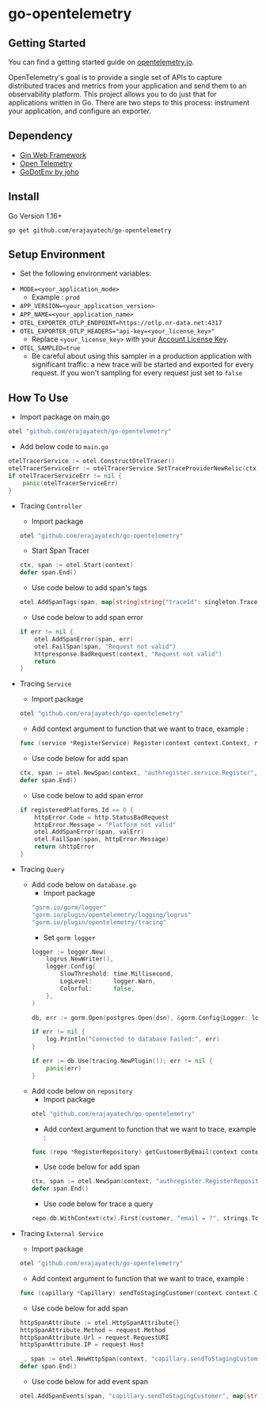 # go-opentelemetry

## Getting Started

You can find a getting started guide on [opentelemetry.io](https://opentelemetry.io/docs/go/getting-started/).

OpenTelemetry's goal is to provide a single set of APIs to capture distributed
traces and metrics from your application and send them to an observability
platform. This project allows you to do just that for applications written in
Go. There are two steps to this process: instrument your application, and
configure an exporter.

## Dependency
* [Gin Web Framework](https://github.com/gin-gonic/gin)
* [Open Telemetry](https://pkg.go.dev/go.opentelemetry.io/otel)
* [GoDotEnv by joho](https://github.com/joho/godotenv)

## Install
Go Version 1.16+
```
go get github.com/erajayatech/go-opentelemetry
```

## Setup Environment
- Set the following environment variables:

* `MODE=<your_application_mode>`
  * Example : `prod`
* `APP_VERSION=<your_application_version>`
* `APP_NAME=<your_application_name>`
* `OTEL_EXPORTER_OTLP_ENDPOINT=https://otlp.nr-data.net:4317`
* `OTEL_EXPORTER_OTLP_HEADERS="api-key=<your_license_key>"`
  * Replace `<your_license_key>` with your
    [Account License Key](https://one.newrelic.com/launcher/api-keys-ui.launcher).
* `OTEL_SAMPLED=true`
  * Be careful about using this sampler in a production application with significant traffic: a new trace will be started and exported for every request. If you won't sampling for every request just set to `false`

## How To Use
- Import package on main.go
```go
otel "github.com/erajayatech/go-opentelemetry"
```

- Add below code to `main.go`
```go
otelTracerService := otel.ConstructOtelTracer()
otelTracerServiceErr := otelTracerService.SetTraceProviderNewRelic(ctx)
if otelTracerServiceErr != nil {
    panic(otelTracerServiceErr)
}
```

- Tracing `Controller`
    * Import package
    ```go
    otel "github.com/erajayatech/go-opentelemetry"
    ```
    * Start Span Tracer
    ```go
    ctx, span := otel.Start(context)
    defer span.End()
    ```
    * Use code below to add span's tags
    ```go
    otel.AddSpanTags(span, map[string]string{"traceId": singleton.Trace().ID, "RegisterRequest": string(requestMarshalled)})
    ```
    * Use code below to add span error 
    ```go
    if err != nil {
        otel.AddSpanError(span, err)
        otel.FailSpan(span, "Request not valid")
        httpresponse.BadRequest(context, "Request not valid")
        return
    }
    ```

- Tracing `Service`
    * Import package
    ```go
    otel "github.com/erajayatech/go-opentelemetry"
    ```
    * Add context argument to function that we want to trace, example :
    ```go
    func (service *RegisterService) Register(context context.Context, request RegisterRequest, platform string) *httpresponse.HTTPError {}
    ```
    * Use code below for add span
    ```go
    ctx, span := otel.NewSpan(context, "authregister.service.Register", "")
    defer span.End()
    ```
    * Use code below to add span error 
    ```go
    if registeredPlatforms.Id == 0 {
        httpError.Code = http.StatusBadRequest
        httpError.Message = "Platform not valid"
        otel.AddSpanError(span, valErr)
        otel.FailSpan(span, httpError.Message)
        return &httpError
    }
    ```

- Tracing `Query`
  - Add code below on `database.go`
    * Import package
    ```go
    "gorm.io/gorm/logger"
    "gorm.io/plugin/opentelemetry/logging/logrus"
    "gorm.io/plugin/opentelemetry/tracing"
    ```
    * Set `gorm logger`
    ```go
    logger := logger.New(
        logrus.NewWriter(),
        logger.Config{
            SlowThreshold: time.Millisecond,
            LogLevel:      logger.Warn,
            Colorful:      false,
        },
    )

    db, err := gorm.Open(postgres.Open(dsn), &gorm.Config{Logger: logger})

    if err != nil {
        log.Println("Connected to database Failed:", err)
    }

    if err := db.Use(tracing.NewPlugin()); err != nil {
        panic(err)
    }
    ```
  - Add code below on `repository`
    * Import package
    ```go
    otel "github.com/erajayatech/go-opentelemetry"
    ```
    * Add context argument to function that we want to trace, example :
    ```go
    func (repo *RegisterRepository) getCustomerByEmail(context context.Context, customer *model.Customer, email string) {}
    ```
    * Use code below for add span
    ```go
    ctx, span := otel.NewSpan(context, "authregister.RegisterRepository.getCustomerByEmail", "")
	defer span.End()
    ```
    * Use code below for trace a query
    ```go
    repo.db.WithContext(ctx).First(customer, "email = ?", strings.ToLower(email))
    ```

- Tracing `External Service`
    * Import package
    ```go
    otel "github.com/erajayatech/go-opentelemetry"
    ```
    * Add context argument to function that we want to trace, example :
    ```go
    func (capillary *Capillary) sendToStagingCustomer(context context.Context, url string, payload interface{}, stagingResponse *StagingCustomerResponse) (*StagingCustomerResponse, error) {}
    ```
    * Use code below for add span
    ```go
    httpSpanAttribute := otel.HttpSpanAttribute{}
    httpSpanAttribute.Method = request.Method
    httpSpanAttribute.Url = request.RequestURI
    httpSpanAttribute.IP = request.Host

    _, span := otel.NewHttpSpan(context, "capillary.sendToStagingCustomer", url, httpSpanAttribute)
    defer span.End()
    ```
    * Use code below for add event span
    ```go
    otel.AddSpanEvents(span, "capillary.sendToStagingCustomer", map[string]string{"traceId": capillary.traceID, "StagCust Endpoint": url, "StagCust Request": string(payloadByte), "StagCustResponse": compactedBuffer.String(), "http.status_code": response.Status})
    ```


